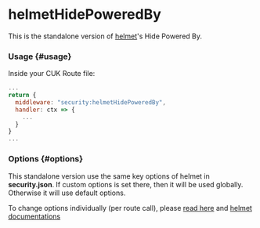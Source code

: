 # helmetHidePoweredBy

This is the standalone version of [helmet](helmet.md)'s Hide Powered By.

### Usage {#usage}

Inside your CUK Route file:

```javascript
...
return {  
  middleware: "security:helmetHidePoweredBy",  
  handler: ctx => {    
    ...  
  }
}
...
```

### Options {#options}

This standalone version use the same key options of helmet in **security.json**. If custom options is set there, then it will be used globally. Otherwise it will use default options. 

To change options individually \(per route call\), please [read here](https://docs.rappopo.com/cuk/package/common/http) and [helmet documentations](https://helmetjs.github.io/docs/)

